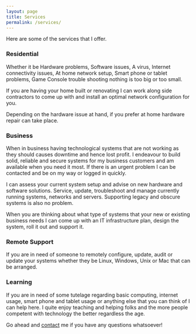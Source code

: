 ```yaml
---
layout: page
title: Services
permalink: /services/
---
```

Here are some of the services that I offer.

### Residential
Whether it be Hardware problems, Software issues, A virus, Internet connectivity issues, At home network setup, Smart phone or tablet problems, Game Console trouble shooting nothing is too big or too small.

If you are having your home built or renovating I can work along side contractors to come up with and install an optimal network configuration for you.

Depending on the hardware issue at hand, if you prefer at home hardware repair can take place.

### Business
When in business having technological systems that are not working as they should causes downtime and hence lost profit. I endeavour to build solid, reliable and secure systems for my business customers and am available when you need it most. If there is an urgent problem I can be contacted and be on my way or logged in quickly.

I can assess your current system setup and advise on new hardware and software solutions. Service, update, troubleshoot and manage currently running systems, networks and servers. Supporting legacy and obscure systems is also no problem.

When you are thinking about what type of systems that your new or existing business needs I can come up with an IT infrastructure plan, design the system, roll it out and support it.

### Remote Support
If you are in need of someone to remotely configure, update, audit or update your systems whether they be Linux, Windows, Unix or Mac that can be arranged.

### Learning
If you are in need of some tutelage regarding basic computing, internet usage, smart phone and tablet usage or anything else that you can think of I can help here. I quite enjoy teaching and helping folks and the more people competent with technology the better regardless the age.


Go ahead and [contact](../contact) me if you have any questions whatsoever!

